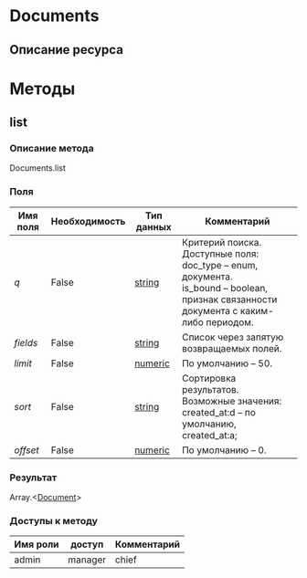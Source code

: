 
# Documents

## Описание ресурса

# Методы

## list

### Описание метода
Documents.list<br/>
### Поля

| Имя поля | Необходимость | Тип данных | Комментарий |
|---|---|---|---|
|*q*|False|[string](/docs/types/string.md)|Критерий поиска.<br/>Доступные поля:<br/>doc_type – enum, документа.<br/>is_bound – boolean, признак связанности документа с каким-либо периодом.<br/>|
|*fields*|False|[string](/docs/types/string.md)|Список через запятую возвращаемых полей.<br/>|
|*limit*|False|[numeric](/docs/types/numeric.md)|По умолчанию – 50.<br/>|
|*sort*|False|[string](/docs/types/string.md)|Сортировка результатов.<br/>Возможные значения:<br/>created_at:d – по умолчанию, created_at:a;<br/>|
|*offset*|False|[numeric](/docs/types/numeric.md)|По умолчанию – 0.<br/>|

### Результат
Array.<[Document](/docs/types/Document.md)>
### Доступы к методу

| Имя роли | доступ | Комментарий |
|---|---|---|
|admin|manager|chief|chief_partner|operator|admin_partner